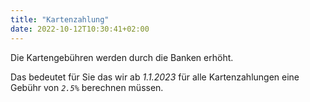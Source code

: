 ```yaml
---
title: "Kartenzahlung"
date: 2022-10-12T10:30:41+02:00
---
```

Die Kartengebühren werden durch die Banken erhöht.

Das bedeutet für Sie das wir ab *1.1.2023* für alle Kartenzahlungen eine Gebühr von *`2.5%`* berechnen müssen.
